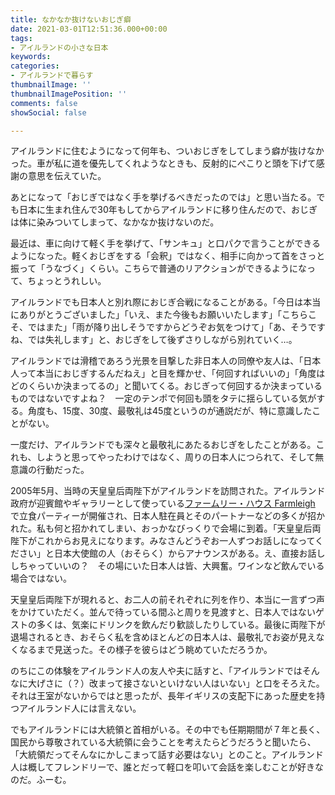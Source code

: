 ```yaml
---
title: なかなか抜けないおじぎ癖
date: 2021-03-01T12:51:36.000+00:00
tags: 
- アイルランドの小さな日本
keywords: 
categories:
- アイルランドで暮らす
thumbnailImage: ''
thumbnailImagePosition: ''
comments: false
showSocial: false

---
```

アイルランドに住むようになって何年も、ついおじぎをしてしまう癖が抜けなかった。車が私に道を優先してくれようなときも、反射的にぺこりと頭を下げて感謝の意思を伝えていた。

<!--more-->

あとになって「おじぎではなく手を挙げるべきだったのでは」と思い当たる。でも日本に生まれ住んで30年もしてからアイルランドに移り住んだので、おじぎは体に染みついてしまって、なかなか抜けないのだ。

最近は、車に向けて軽く手を挙げて、「サンキュ」と口パクで言うことができるようになった。軽くおじぎをする「会釈」ではなく、相手に向かって首をさっと振って「うなづく」くらい。こちらで普通のリアクションができるようになって、ちょっとうれしい。

アイルランドでも日本人と別れ際におじぎ合戦になることがある。「今日は本当にありがとうございました」「いえ、また今後もお願いいたします」「こちらこそ、ではまた」「雨が降り出しそうですからどうぞお気をつけて」「あ、そうですね、では失礼します」と、おじぎをして後ずさりしながら別れていく…。

アイルランドでは滑稽であろう光景を目撃した非日本人の同僚や友人は、「日本人って本当におじぎするんだねえ」と目を輝かせ、「何回すればいいの」「角度はどのくらいか決まってるの」と聞いてくる。おじぎって何回するか決まっているものではないですよね？　一定のテンポで何回も頭をタテに揺らしている気がする。角度も、15度、30度、最敬礼は45度というのが通説だが、特に意識したことがない。

一度だけ、アイルランドでも深々と最敬礼にあたるおじぎをしたことがある。これも、しようと思ってやったわけではなく、周りの日本人につられて、そして無意識の行動だった。

2005年5月、当時の天皇皇后両陛下がアイルランドを訪問された。アイルランド政府が迎賓館やギャラリーとして使っている[ファームリー・ハウス Farmleigh](http://farmleigh.ie/state-guests/ "ファームリー・ハウス Farmleigh") で立食パーティーが開催され、日本人駐在員とそのパートナーなどの多くが招かれた。私も何と招かれてしまい、おっかなびっくりで会場に到着。「天皇皇后両陛下がこれからお見えになります。みなさんどうぞお一人ずつお話しになってください」と日本大使館の人（おそらく）からアナウンスがある。え、直接お話ししちゃっていいの？　その場にいた日本人は皆、大興奮。ワインなど飲んでいる場合ではない。

天皇皇后両陛下が現れると、お二人の前それぞれに列を作り、本当に一言ずつ声をかけていただく。並んで待っている間ふと周りを見渡すと、日本人ではないゲストの多くは、気楽にドリンクを飲んだり歓談したりしている。最後に両陛下が退場されるとき、おそらく私を含めほとんどの日本人は、最敬礼でお姿が見えなくなるまで見送った。その様子を彼らはどう眺めていただろうか。

のちにこの体験をアイルランド人の友人や夫に話すと、「アイルランドではそんなに大げさに（？）改まって接さないといけない人はいない」と口をそろえた。それは王室がないからではと思ったが、長年イギリスの支配下にあった歴史を持つアイルランド人には言えない。

でもアイルランドには大統領と首相がいる。その中でも任期期間が７年と長く、国民から尊敬されている大統領に会うことを考えたらどうだろうと聞いたら、「大統領だってそんなにかしこまって話す必要はない」とのこと。アイルランド人は概してフレンドリーで、誰とだって軽口を叩いて会話を楽しむことが好きなのだ。ふーむ。